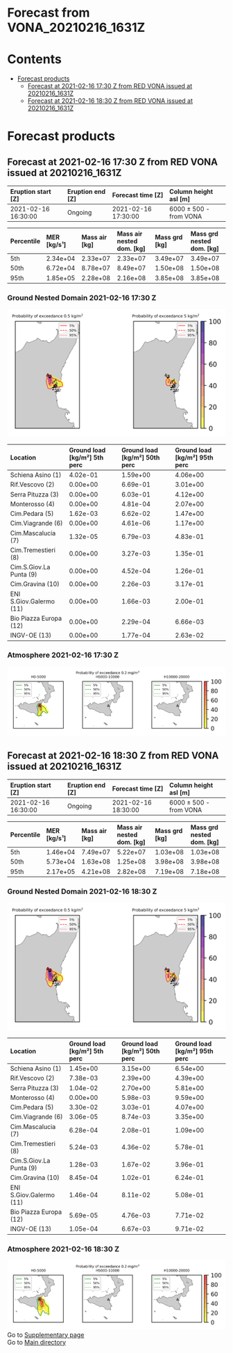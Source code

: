 
Forecast from VONA_20210216_1631Z
=================================

Contents
========

* [Forecast products](#forecast-products)
	* [Forecast at 2021-02-16 17:30 Z from RED VONA issued at 20210216_1631Z](#forecast-at-2021-02-16-1730-z-from-red-vona-issued-at-20210216_1631z)
	* [Forecast at 2021-02-16 18:30 Z from RED VONA issued at 20210216_1631Z](#forecast-at-2021-02-16-1830-z-from-red-vona-issued-at-20210216_1631z)

# Forecast products

## Forecast at 2021-02-16 17:30 Z from RED VONA issued at 20210216_1631Z
  

|Eruption start [Z]|Eruption end [Z]|Forecast time [Z]|Column height asl [m]|
| :--- | :--- | :--- | :--- |
|2021-02-16 16:30:00|Ongoing|2021-02-16 17:30:00|6000 ± 500 - from VONA|
  
  

|Percentile|MER [kg/s¹]|Mass air [kg]|Mass air nested dom. [kg]|Mass grd [kg]|Mass grd nested dom. [kg]|
| :--- | :--- | :--- | :--- | :--- | :--- |
|5th|2.34e+04|2.33e+07|2.33e+07|3.49e+07|3.49e+07|
|50th|6.72e+04|8.78e+07|8.49e+07|1.50e+08|1.50e+08|
|95th|1.85e+05|2.28e+08|2.16e+08|3.85e+08|3.85e+08|
  

### Ground Nested Domain 2021-02-16 17:30 Z
  
![](./figures/probability_grd_2021_02_16_1730_grid_1_1.png)  
  
  
  
  
  
  
  
  
  
  
  
  

|Location|Ground load [kg/m²] 5th perc|Ground load [kg/m²] 50th perc|Ground load [kg/m²] 95th perc|
| :--- | :--- | :--- | :--- |
|Schiena Asino (1)|4.02e-01|1.59e+00|4.06e+00|
|Rif.Vescovo (2)|0.00e+00|6.69e-01|3.01e+00|
|Serra Pituzza (3)|0.00e+00|6.03e-01|4.12e+00|
|Monterosso (4)|0.00e+00|4.81e-04|2.07e+00|
|Cim.Pedara (5)|1.62e-03|6.62e-02|1.47e+00|
|Cim.Viagrande (6)|0.00e+00|4.61e-06|1.17e+00|
|Cim.Mascalucia (7)|1.32e-05|6.79e-03|4.83e-01|
|Cim.Tremestieri (8)|0.00e+00|3.27e-03|1.35e-01|
|Cim.S.Giov.La Punta (9)|0.00e+00|4.52e-04|1.26e-01|
|Cim.Gravina (10)|0.00e+00|2.26e-03|3.17e-01|
|ENI S.Giov.Galermo (11)|0.00e+00|1.66e-03|2.00e-01|
|Bio Piazza Europa (12)|0.00e+00|2.29e-04|6.66e-03|
|INGV-OE (13)|0.00e+00|1.77e-04|2.63e-02|
  

### Atmosphere 2021-02-16 17:30 Z
  
![](./figures/probability_air_2021_02_16_1730_grid_2_conclev_1_1.png)
## Forecast at 2021-02-16 18:30 Z from RED VONA issued at 20210216_1631Z
  

|Eruption start [Z]|Eruption end [Z]|Forecast time [Z]|Column height asl [m]|
| :--- | :--- | :--- | :--- |
|2021-02-16 16:30:00|Ongoing|2021-02-16 18:30:00|6000 ± 500 - from VONA|
  
  

|Percentile|MER [kg/s¹]|Mass air [kg]|Mass air nested dom. [kg]|Mass grd [kg]|Mass grd nested dom. [kg]|
| :--- | :--- | :--- | :--- | :--- | :--- |
|5th|1.46e+04|7.49e+07|5.22e+07|1.03e+08|1.03e+08|
|50th|5.73e+04|1.63e+08|1.25e+08|3.98e+08|3.98e+08|
|95th|2.17e+05|4.21e+08|2.82e+08|7.19e+08|7.18e+08|
  

### Ground Nested Domain 2021-02-16 18:30 Z
  
![](./figures/probability_grd_2021_02_16_1830_grid_1_2.png)  
  
  
  
  
  
  
  
  
  
  
  
  

|Location|Ground load [kg/m²] 5th perc|Ground load [kg/m²] 50th perc|Ground load [kg/m²] 95th perc|
| :--- | :--- | :--- | :--- |
|Schiena Asino (1)|1.45e+00|3.15e+00|6.54e+00|
|Rif.Vescovo (2)|7.38e-03|2.39e+00|4.39e+00|
|Serra Pituzza (3)|1.04e-02|2.70e+00|5.81e+00|
|Monterosso (4)|0.00e+00|5.98e-03|9.59e+00|
|Cim.Pedara (5)|3.30e-02|3.03e-01|4.07e+00|
|Cim.Viagrande (6)|3.06e-05|8.74e-03|3.35e+00|
|Cim.Mascalucia (7)|6.28e-04|2.08e-01|1.09e+00|
|Cim.Tremestieri (8)|5.24e-03|4.36e-02|5.78e-01|
|Cim.S.Giov.La Punta (9)|1.28e-03|1.67e-02|3.96e-01|
|Cim.Gravina (10)|8.45e-04|1.02e-01|6.24e-01|
|ENI S.Giov.Galermo (11)|1.46e-04|8.11e-02|5.08e-01|
|Bio Piazza Europa (12)|5.69e-05|4.76e-03|7.71e-02|
|INGV-OE (13)|1.05e-04|6.67e-03|9.71e-02|
  

### Atmosphere 2021-02-16 18:30 Z
  
![](./figures/probability_air_2021_02_16_1830_grid_2_conclev_1_2.png)  
Go to [Supplementary page](Supplementary_page.md)  
Go to [Main directory](https://github.com/federicapardini/Real_time_ash_forecast)